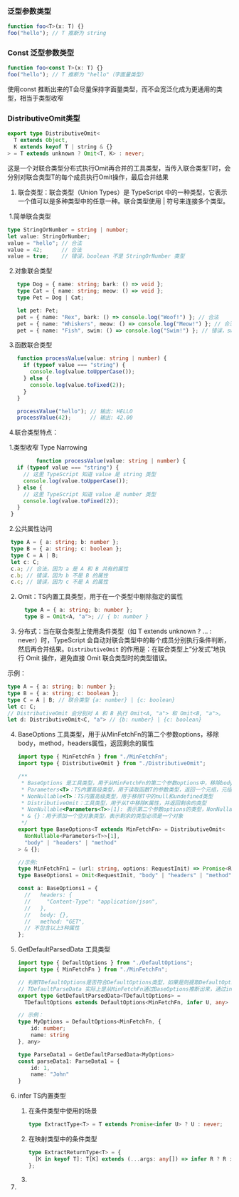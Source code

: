 ### 泛型参数类型

```ts
function foo<T>(x: T) {}
foo("hello"); // T 推断为 string
```

### Const 泛型参数类型

```ts
function foo<const T>(x: T) {}
foo("hello"); // T 推断为 "hello"（字面量类型）
```

使用const 推断出来的T会尽量保持字面量类型，而不会宽泛化成为更通用的类型，相当于类型收窄

### DistributiveOmit类型

```ts
export type DistributiveOmit<
  T extends Object,
  K extends keyof T | string & {}
> = T extends unknown ? Omit<T, K> : never;
```

这是一个对联合类型分布式执行Omit再合并的工具类型，当传入联合类型T时，会分别对联合类型T的每个成员执行Omit操作，最后合并结果

1. 联合类型：联合类型（Union Types）是 TypeScript 中的一种类型，它表示一个值可以是多种类型中的任意一种。联合类型使用 | 符号来连接多个类型。

​	1.简单联合类型

```ts
type StringOrNumber = string | number;
let value: StringOrNumber;
value = "hello"; // 合法
value = 42;      // 合法
value = true;    // 错误，boolean 不是 StringOrNumber 类型
```

​	2.对象联合类型

```ts
   type Dog = { name: string; bark: () => void };
   type Cat = { name: string; meow: () => void };
   type Pet = Dog | Cat;

   let pet: Pet;
   pet = { name: "Rex", bark: () => console.log("Woof!") }; // 合法
   pet = { name: "Whiskers", meow: () => console.log("Meow!") }; // 合法
   pet = { name: "Fish", swim: () => console.log("Swim!") }; // 错误，swim 不是 Pet 类型
```

​	3.函数联合类型

```ts
   function processValue(value: string | number) {
     if (typeof value === "string") {
       console.log(value.toUpperCase());
     } else {
       console.log(value.toFixed(2));
     }
   }

   processValue("hello"); // 输出: HELLO
   processValue(42);      // 输出: 42.00
```

​	4.联合类型特点：

​		1.类型收窄 Type Narrowing

```ts
	     function processValue(value: string | number) {
   if (typeof value === "string") {
     // 这里 TypeScript 知道 value 是 string 类型
     console.log(value.toUpperCase());
   } else {
     // 这里 TypeScript 知道 value 是 number 类型
     console.log(value.toFixed(2));
   }
 }
```

​		2.公共属性访问

```ts
 type A = { a: string; b: number };
 type B = { a: string; c: boolean };
 type C = A | B;
 let c: C;
 c.a; // 合法，因为 a 是 A 和 B 共有的属性
 c.b; // 错误，因为 b 不是 B 的属性
 c.c; // 错误，因为 c 不是 A 的属性
```

2. Omit：TS内置工具类型，用于在一个类型中剔除指定的属性

   ```ts
     type A = { a: string; b: number };
     type B = Omit<A, "a">; // { b: number }
   ```

3. 分布式<Distributive>：当在联合类型上使用条件类型（如 T extends unknown ? ... : never）时，TypeScript 会自动对联合类型中的每个成员分别执行条件判断，然后再合并结果。`DistributiveOmit` 的作用是：在联合类型上“分发式”地执行 Omit 操作，避免直接 Omit 联合类型时的类型错误。

示例：

```ts
type A = { a: string; b: number };
type B = { a: string; c: boolean };
type C = A | B; // 联合类型 {a: number} | {c: boolean}
let c: C;
// DistributiveOmit 会分别对 A 和 B 执行 Omit<A, "a"> 和 Omit<B, "a">。
let d: DistributiveOmit<C, "a"> // {b: number} | {c: boolean}
```

4. BaseOptions 工具类型，用于从MinFetchFn的第二个参数options，移除body，method，headers属性，返回剩余的属性

   ```ts
   import type { MinFetchFn } from "./MinFetchFn";
   import type { DistributiveOmit } from "./DistributiveOmit";
   
   /**
    * BaseOptions 是工具类型，用于从MinFetchFn的第二个参数options中，移除body、headers、method属性，并返回剩余的类型
    * Parameters<T>：TS内置高级类型，用于读取函数T的参数类型，返回一个元组，元组中包含所有参数的类型, [1]表示第二个参数options
    * NonNullable<T>：TS内置高级类型，用于移除T中的null和undefined类型
    * DistributiveOmit：工具类型，用于从T中移除K属性，并返回剩余的类型
    * NonNullable<Parameters<T>>[1]: 表示第二个参数options的类型，NonNullable用于移除null和undefined类型
    * & {}：用于添加一个空对象类型，表示剩余的类型必须是一个对象
    */
   export type BaseOptions<T extends MinFetchFn> = DistributiveOmit<
     NonNullable<Parameters<T>>[1],
     "body" | "headers" | "method"
   > & {};
   
   //示例:
   type MinFetchFn1 = (url: string, options: RequestInit) => Promise<Response>;
   type BaseOptions1 = Omit<RequestInit, "body" | "headers" | "method"> & {};
   
   const a: BaseOptions1 = {
     //   headers: {
     //     "Content-Type": "application/json",
     //   },
     //   body: {},
     //   method: "GET",
     // 不包含以上3种属性
   };
   ```

   

5. GetDefaultParsedData 工具类型

   ```ts
   import type { DefaultOptions } from "./DefaultOptions";
   import type { MinFetchFn } from "./MinFetchFn";
   
   // 判断TDefaultOptions是否符合DefaultOptions类型，如果是则提取DefaultOptions第二个类型参数 TDefaultParseData
   // TDefaultParseData 实际上是从MinFetchFn通过BaseOptions推断出来，通过infer U 占位符提取
   export type GetDefaultParsedData<TDefaultOptions> =
     TDefaultOptions extends DefaultOptions<MinFetchFn, infer U, any> ? U : never;
   
   // 示例：
   type MyOptions = DefaultOptions<MinFetchFn, {
       id: number;
       name: string
   }, any>
   
   type ParseData1 = GetDefaultParsedData<MyOptions>
   const parseData1: ParseData1 = {
       id: 1,
       name: "John"
   }
   
   ```

6. infer TS内置类型

   1. 在条件类型中使用的场景

      ```ts
      type ExtractType<T> = T extends Promise<infer U> ? U : never;
      ```

   2. 在映射类型中的条件类型

      ```ts
      type ExtractReturnType<T> = {
        [K in keyof T]: T[K] extends (...args: any[]) => infer R ? R : never;
      };
      ```

   3. 

7. 

